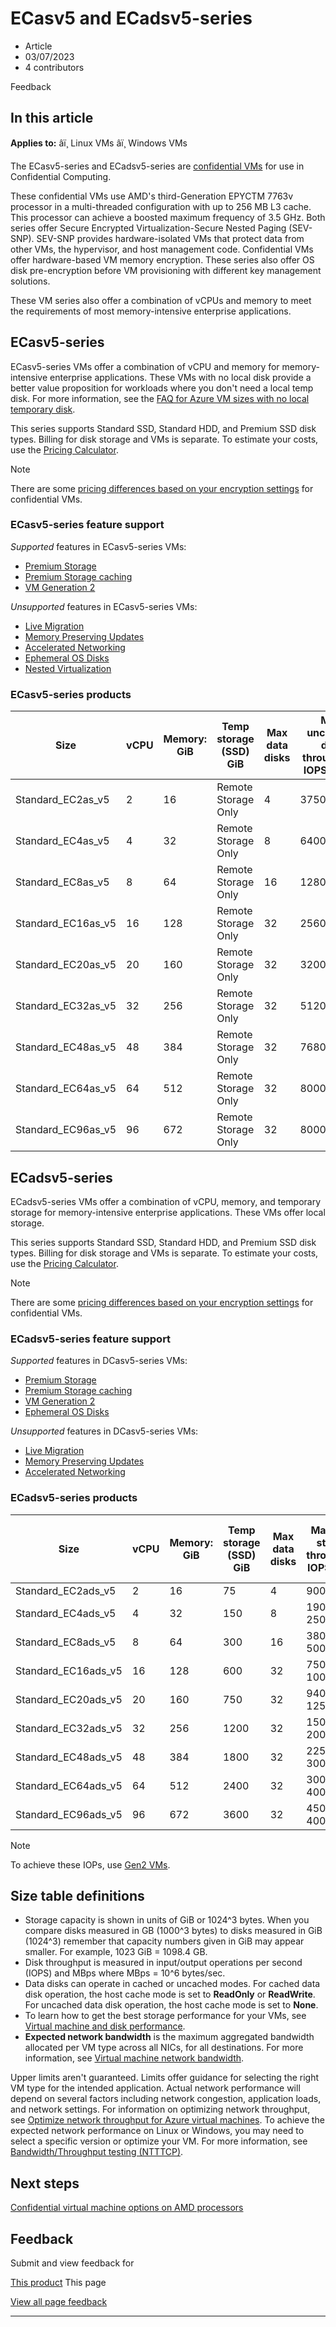 # ECasv5 and ECadsv5-series

* Article
* 03/07/2023
* 4 contributors

Feedback

## In this article

**Applies to:** âï¸ Linux VMs âï¸ Windows VMs

The ECasv5-series and ECadsv5-series are [confidential VMs](../confidential-computing/confidential-vm-overview) for use in Confidential Computing.

These confidential VMs use AMD's third-Generation EPYCTM 7763v processor in a multi-threaded configuration with up to 256 MB L3 cache. This processor can achieve a boosted maximum frequency of 3.5 GHz. Both series offer Secure Encrypted Virtualization-Secure Nested Paging (SEV-SNP). SEV-SNP provides hardware-isolated VMs that protect data from other VMs, the hypervisor, and host management code. Confidential VMs offer hardware-based VM memory encryption. These series also offer OS disk pre-encryption before VM provisioning with different key management solutions.

These VM series also offer a combination of vCPUs and memory to meet the requirements of most memory-intensive enterprise applications.

## ECasv5-series

ECasv5-series VMs offer a combination of vCPU and memory for memory-intensive enterprise applications. These VMs with no local disk provide a better value proposition for workloads where you don't need a local temp disk. For more information, see the [FAQ for Azure VM sizes with no local temporary disk](azure-vms-no-temp-disk).

This series supports Standard SSD, Standard HDD, and Premium SSD disk types. Billing for disk storage and VMs is separate. To estimate your costs, use the [Pricing Calculator](https://azure.microsoft.com/pricing/calculator/).

Note

There are some [pricing differences based on your encryption settings](../confidential-computing/confidential-vm-overview#encryption-pricing-differences) for confidential VMs.

### ECasv5-series feature support

*Supported* features in ECasv5-series VMs:

* [Premium Storage](premium-storage-performance)
* [Premium Storage caching](premium-storage-performance)
* [VM Generation 2](generation-2)

*Unsupported* features in ECasv5-series VMs:

* [Live Migration](maintenance-and-updates)
* [Memory Preserving Updates](maintenance-and-updates)
* [Accelerated Networking](../virtual-network/create-vm-accelerated-networking-cli)
* [Ephemeral OS Disks](ephemeral-os-disks)
* [Nested Virtualization](/en-us/virtualization/hyper-v-on-windows/user-guide/nested-virtualization)

### ECasv5-series products

| Size | vCPU | Memory: GiB | Temp storage (SSD) GiB | Max data disks | Max uncached disk throughput: IOPS/MBps | Max NICs |
| --- | --- | --- | --- | --- | --- | --- |
| Standard\_EC2as\_v5 | 2 | 16 | Remote Storage Only | 4 | 3750/82 | 2 |
| Standard\_EC4as\_v5 | 4 | 32 | Remote Storage Only | 8 | 6400/144 | 2 |
| Standard\_EC8as\_v5 | 8 | 64 | Remote Storage Only | 16 | 12800/200 | 4 |
| Standard\_EC16as\_v5 | 16 | 128 | Remote Storage Only | 32 | 25600/384 | 4 |
| Standard\_EC20as\_v5 | 20 | 160 | Remote Storage Only | 32 | 32000/480 | 8 |
| Standard\_EC32as\_v5 | 32 | 256 | Remote Storage Only | 32 | 51200/768 | 8 |
| Standard\_EC48as\_v5 | 48 | 384 | Remote Storage Only | 32 | 76800/1152 | 8 |
| Standard\_EC64as\_v5 | 64 | 512 | Remote Storage Only | 32 | 80000/1200 | 8 |
| Standard\_EC96as\_v5 | 96 | 672 | Remote Storage Only | 32 | 80000/1600 | 8 |

## ECadsv5-series

ECadsv5-series VMs offer a combination of vCPU, memory, and temporary storage for memory-intensive enterprise applications. These VMs offer local storage.

This series supports Standard SSD, Standard HDD, and Premium SSD disk types. Billing for disk storage and VMs is separate. To estimate your costs, use the [Pricing Calculator](https://azure.microsoft.com/pricing/calculator/).

Note

There are some [pricing differences based on your encryption settings](../confidential-computing/confidential-vm-overview#encryption-pricing-differences) for confidential VMs.

### ECadsv5-series feature support

*Supported* features in DCasv5-series VMs:

* [Premium Storage](premium-storage-performance)
* [Premium Storage caching](premium-storage-performance)
* [VM Generation 2](generation-2)
* [Ephemeral OS Disks](ephemeral-os-disks)

*Unsupported* features in DCasv5-series VMs:

* [Live Migration](maintenance-and-updates)
* [Memory Preserving Updates](maintenance-and-updates)
* [Accelerated Networking](../virtual-network/create-vm-accelerated-networking-cli)

### ECadsv5-series products

| Size | vCPU | Memory: GiB | Temp storage (SSD) GiB | Max data disks | Max temp storage throughput: IOPS/MBps | Max uncached disk throughput: IOPS/MBps | Max NICs |
| --- | --- | --- | --- | --- | --- | --- | --- |
| Standard\_EC2ads\_v5 | 2 | 16 | 75 | 4 | 9000 / 125 | 3750/82 | 2 |
| Standard\_EC4ads\_v5 | 4 | 32 | 150 | 8 | 19000 / 250 | 6400/144 | 2 |
| Standard\_EC8ads\_v5 | 8 | 64 | 300 | 16 | 38000 / 500 | 12800/200 | 4 |
| Standard\_EC16ads\_v5 | 16 | 128 | 600 | 32 | 75000 / 1000 | 25600/384 | 4 |
| Standard\_EC20ads\_v5 | 20 | 160 | 750 | 32 | 94000 / 1250 | 32000/480 | 8 |
| Standard\_EC32ads\_v5 | 32 | 256 | 1200 | 32 | 150000 / 2000 | 51200/768 | 8 |
| Standard\_EC48ads\_v5 | 48 | 384 | 1800 | 32 | 225000 / 3000 | 76800/1152 | 8 |
| Standard\_EC64ads\_v5 | 64 | 512 | 2400 | 32 | 300000 / 4000 | 80000/1200 | 8 |
| Standard\_EC96ads\_v5 | 96 | 672 | 3600 | 32 | 450000 / 4000 | 80000/1600 | 8 |

Note

To achieve these IOPs, use [Gen2 VMs](generation-2).

## Size table definitions

* Storage capacity is shown in units of GiB or 1024^3 bytes. When you compare disks measured in GB (1000^3 bytes) to disks measured in GiB (1024^3) remember that capacity numbers given in GiB may appear smaller. For example, 1023 GiB = 1098.4 GB.
* Disk throughput is measured in input/output operations per second (IOPS) and MBps where MBps = 10^6 bytes/sec.
* Data disks can operate in cached or uncached modes. For cached data disk operation, the host cache mode is set to **ReadOnly** or **ReadWrite**. For uncached data disk operation, the host cache mode is set to **None**.
* To learn how to get the best storage performance for your VMs, see [Virtual machine and disk performance](disks-performance).
* **Expected network bandwidth** is the maximum aggregated bandwidth allocated per VM type across all NICs, for all destinations. For more information, see [Virtual machine network bandwidth](../virtual-network/virtual-machine-network-throughput).

Upper limits aren't guaranteed. Limits offer guidance for selecting the right VM type for the intended application. Actual network performance will depend on several factors including network congestion, application loads, and network settings. For information on optimizing network throughput, see [Optimize network throughput for Azure virtual machines](../virtual-network/virtual-network-optimize-network-bandwidth). To achieve the expected network performance on Linux or Windows, you may need to select a specific version or optimize your VM. For more information, see [Bandwidth/Throughput testing (NTTTCP)](../virtual-network/virtual-network-bandwidth-testing).

## Next steps

[Confidential virtual machine options on AMD processors](../confidential-computing/virtual-machine-solutions-amd)

## Feedback

Submit and view feedback for

[This product](https://feedback.azure.com/d365community/forum/ec2f1827-be25-ec11-b6e6-000d3a4f0f1c)
This page

[View all page feedback](https://github.com/MicrosoftDocs/azure-docs/issues)

---
